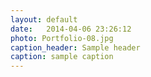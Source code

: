 ```yaml
---
layout: default
date:   2014-04-06 23:26:12
photo: Portfolio-08.jpg
caption_header: Sample header
caption: sample caption
---
```

